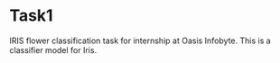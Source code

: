 # Task1
IRIS flower classification task for internship at Oasis Infobyte. This is a classifier model for Iris.
